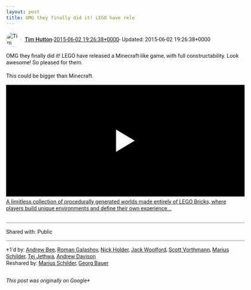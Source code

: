 ```yaml
---
layout: post
title: OMG they finally did it! LEGO have rele
---
```


<html><head><meta charset="utf-8"><title>OMG they finally did it! LEGO have released a Minecraft-like game, with full ...</title><style>body {font: 11pt Roboto, Arial, sans-serif; max-width: 640px; margin: 24px;}.author-photo {border-radius: 50%; margin-right: 10px; width: 40px;}.author {font-weight: 500;}.main-content {margin: 15px 0 15px;}.post-title {font-weight: bold;}.location {display: block; margin-top: 15px;}.location img {float: left; margin-right: 5px; width: 20px;}.media-link {display: inline-block; max-width: 100%; vertical-align: top;}.media-link p {margin-top: 5px; max-height: 4em; overflow: scroll;}.media {max-height: 100vh; max-width: 100%;}.video-placeholder {background: black; display: flex; height: 300px; max-width: 100%; width: 640px;}.play-icon {border-bottom: 30px solid transparent; border-left: 50px solid white; border-top: 30px solid transparent; color: white; margin: auto;}.album {max-height: 800px; overflow: scroll; width: calc(100vw - 48px);}.album .media-link {margin-right: 5px; max-width: 250px;}.album .media {max-height: 250px;}.link-embed {border-top: 1px solid lightgrey; display: block; margin-top: 20px;}.link-embed img {max-width: 100%;}.inline-link-embed {display: block;}.inline-link-embed img {vertical-align: middle;}.link-title {display: inline-block; font-size: medium; font-weight: 300; padding-left: 1em;}.reshare-attribution {display: block; font-weight: bold; margin-bottom: 10px;}.poll-image {margin-bottom: 5px; max-height: 300px; max-width: 500px;}.poll-choice {align-items: center; display: flex; margin-bottom: 5px; max-width: 500px;}.poll-choice-percentage {background-color: lightblue; height: 100%; left: 0; position: absolute; z-index: -1;}.poll-choice-selected {margin-right: 5px;}.poll-choice-results {border: 1px solid lightgray; border-radius: 5px; display: flex; line-height: 40px; overflow: hidden; padding: 0 8px; position: relative;}.poll-choice-results, .poll-choice-description {flex-grow: 1; margin-right: 10px;}.poll-choice-image {width: 100%;}.poll-choice-image, .poll-choice-image img {max-height: 40px; max-width: 100px;}.poll-choice-votes {max-height: 100px; overflow: auto;}.plus-entity-embed {color: black; display: block; text-decoration: none;}.plus-entity-embed-cover-photo {max-height: 300px; max-width: 100%;}.plus-entity-embed-info {padding: 0 1em 1em;}.plus-entity-embed-info h2 {font-weight: 500; margin: 10px 0;}.plus-entity-embed-info p {font-size: small; margin: 0;}.collection-owner-avatar {border-radius: 50%; border: 2px solid white; height: 40px; margin-top: -22px;}.visibility {padding: 1em 0; border-top: 1px solid grey;}.post-activity {padding: 1em 0; border-top: 1px solid grey;}.comments {border-top: 1px solid gray; padding-top: 1em;}.comment + .comment {margin-top: 1em;}.comment .media-link, .comment .inline-link-embed {margin-top: 5px;}</style></head><body><div style="margin-bottom:1em;"><div style="display:flex; align-items:center"><img class="author-photo" src="https://lh4.googleusercontent.com/-epo4ZZKNqEw/AAAAAAAAAAI/AAAAAAAAVSU/qu3LpcHEnoQ/s64-c/photo.jpg" alt="Tim Hutton"><a href="https://plus.google.com/+TimHutton" target="_blank" class="author">Tim Hutton</a> - <a target="_blank" href="https://plus.google.com/+TimHutton/posts/cbZzjLHQD96">2015-06-02 19:26:38+0000</a><span> - Updated: 2015-06-02 19:26:38+0000</span></div><div class="main-content">OMG they finally did it! LEGO have released a Minecraft-like game, with full constructability. Look awesome! So pleased for them.<br><br>This could be bigger than Minecraft.</div><a href="http://www.youtube.com/watch?v=uyEJBDJIwFA" target="_blank" class="media-link"><div class="video-placeholder" title="A limitless collection of procedurally generated worlds made entirely of LEGO Bricks, where players build unique environments and define their own experience..."><span class="play-icon"></span></div><p>A limitless collection of procedurally generated worlds made entirely of LEGO Bricks, where players build unique environments and define their own experience...</p></a></div><div class="visibility">Shared with: Public</div><div class="post-activity"><div class="plus-oners">+1'd by: <a href="https://plus.google.com/107616143504117159694">Andrew Bee</a>, <a href="https://plus.google.com/+RomanGalashov">Roman Galashov</a>, <a href="https://plus.google.com/+NickHolder">Nick Holder</a>, <a href="https://plus.google.com/111815523265546559629">Jack Woolford</a>, <a href="https://plus.google.com/+ScottVorthmann">Scott Vorthmann</a>, <a href="https://plus.google.com/+MariusSchilder">Marius Schilder</a>, <a href="https://plus.google.com/115669398851827611953">Tej Jethwa</a>, <a href="https://plus.google.com/+AndrewDavison">Andrew Davison</a></div><div class="resharers">Reshared by: <a href="https://plus.google.com/+MariusSchilder">Marius Schilder</a>, <a href="https://plus.google.com/+GeorgBauer">Georg Bauer</a></div></div></body></html>

<i>This post was originally on Google+</i>